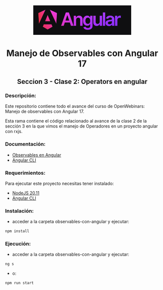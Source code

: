 <p align="center">
  <a href="https://angular.io/" target="blank"><img src="./assets/angular-logo.png" width="320" alt="Angular Logo" /></a>
</p>

<h1 align="center"> Manejo de Observables con Angular 17 </h1>

<h2 align="center"> Seccion 3 - Clase 2: Operators en angular </h1>

### Descripción:
Este repositorio contiene todo el avance del curso de OpenWebinars: Manejo de observables con Angular 17.

Esta rama contiene el código relacionado al avance de la clase 2 de la sección 3 en la que vimos el manejo de Operadores en un proyecto angular con rxjs.

### Documentación:

* [Observables en Angular](https://angular.io/guide/observables-in-angular)
* [Angular CLI](https://angular.io/cli)

### Requerimientos:
Para ejecutar este proyecto necesitas tener instalado: 
* [NodeJS 20.11](https://nodejs.org/en)
* [Angular CLI](https://angular.io/cli)

### Instalación:
* acceder a la carpeta observables-con-angular y ejecutar:

```bash
npm install
```

### Ejecución:
* acceder a la carpeta observables-con-angular y ejecutar:

```bash
ng s
```
* o:
```bash
npm run start
```